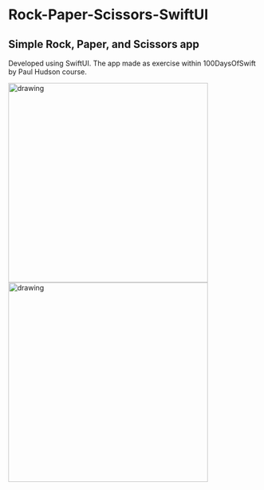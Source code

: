 # Rock-Paper-Scissors-SwiftUI
## Simple Rock, Paper, and Scissors app 
Developed using SwiftUI. The app made as exercise within 100DaysOfSwift by Paul Hudson course.

<img src="https://user-images.githubusercontent.com/37950576/205490750-33a3b4ce-54a1-44e3-8ae3-89355c056a7e.png" alt="drawing" width="400"/> <img src="https://user-images.githubusercontent.com/37950576/205498699-c6bdba0b-fd6d-4b1d-ab13-c742078c03a6.png" alt="drawing" width="400"/>
